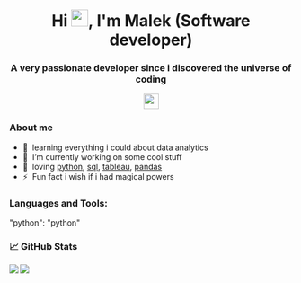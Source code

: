 <h1 align="center">Hi <img src="https://raw.githubusercontent.com/MartinHeinz/MartinHeinz/master/wave.gif" width="30px">, I'm Malek (Software developer)</h1>
<h3 align="center">A very passionate developer since i discovered the universe of coding</h3>
<p align="center">

  <img src="https://user-images.githubusercontent.com/5679180/79618120-0daffb80-80be-11ea-819e-d2b0fa904d07.gif" width="27px">
  <br>
</p>

### About me

- 🧠&nbsp;&nbsp;learning everything i could about data analytics
- 🌱&nbsp;&nbsp;I’m currently working on some cool stuff
- 💜&nbsp;&nbsp;loving [python][python], [sql][sql], [tableau][tableau], [pandas][pandas]
- ⚡&nbsp;&nbsp;Fun fact i wish if i had magical powers

### Languages and Tools:
"python": "python"

### &#x1f4c8; GitHub Stats
<a href="https://github.com/malek-bf/malek-bf">
  <img align="center" src="https://github-readme-stats.vercel.app/api/top-langs/?username=malek-bf&hide=java,&theme=dracula" />
</a>
<a href="https://github.com/malek-bf/malek-bf">
 <img align="left" src="https://github-readme-stats.vercel.app/api?username=malek-bf&show_icons=true&theme=dracula&count_private=true&include_all_commits=true&hide=contribs,issues" />
 </a>




[python]: https://www.python.org/
[sql]: https://www.sql.org/
[tableau]: https://www.tableau.com/
[pandas]: https://pandas.pydata.org/

